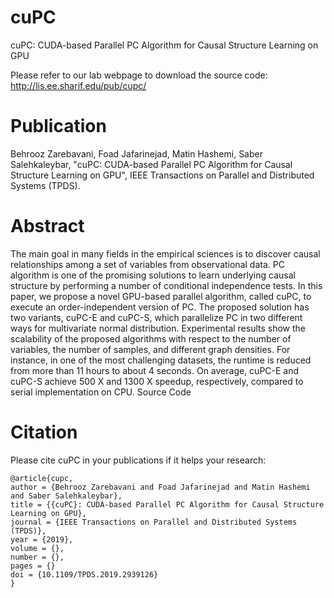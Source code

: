 # cuPC
cuPC: CUDA-based Parallel PC Algorithm for Causal Structure Learning on GPU

Please refer to our lab webpage to download the source code:
http://lis.ee.sharif.edu/pub/cupc/

# Publication

Behrooz Zarebavani, Foad Jafarinejad, Matin Hashemi, Saber Salehkaleybar, "cuPC: CUDA-based Parallel PC Algorithm for Causal Structure Learning on GPU", IEEE Transactions on Parallel and Distributed Systems (TPDS).

# Abstract

The main goal in many fields in the empirical sciences is to discover causal relationships among a set of variables from observational data. PC algorithm is one of the promising solutions to learn underlying causal structure by performing a number of conditional independence tests. In this paper, we propose a novel GPU-based parallel algorithm, called cuPC, to execute an order-independent version of PC. The proposed solution has two variants, cuPC-E and cuPC-S, which parallelize PC in two different ways for multivariate normal distribution. Experimental results show the scalability of the proposed algorithms with respect to the number of variables, the number of samples, and different graph densities. For instance, in one of the most challenging datasets, the runtime is reduced from more than 11 hours to about 4 seconds. On average, cuPC-E and cuPC-S achieve 500 X and 1300 X speedup, respectively, compared to serial implementation on CPU.
Source Code

# Citation

Please cite cuPC in your publications if it helps your research:
```
@article{cupc,
author = {Behrooz Zarebavani and Foad Jafarinejad and Matin Hashemi and Saber Salehkaleybar},
title = {{cuPC}: CUDA-based Parallel PC Algorithm for Causal Structure Learning on GPU},
journal = {IEEE Transactions on Parallel and Distributed Systems (TPDS)},
year = {2019},
volume = {},
number = {},
pages = {}
doi = {10.1109/TPDS.2019.2939126}
} 
```
